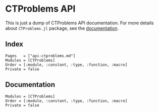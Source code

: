 # CTProblems API

This is just a dump of CTProblems API documentation.
For more details about `CTProblems.jl` package, see the [documentation](https://control-toolbox.org/docs/ctproblems).

## Index

```@index
Pages   = ["api-ctproblems.md"]
Modules = [CTProblems]
Order = [:module, :constant, :type, :function, :macro]
Private = false
```

## Documentation

```@autodocs
Modules = [CTProblems]
Order = [:module, :constant, :type, :function, :macro]
Private = false
```
